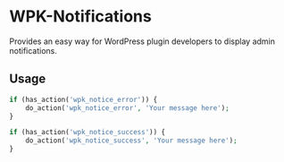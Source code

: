 # WPK-Notifications

Provides an easy way for WordPress plugin developers to display admin notifications.


## Usage

```php
if (has_action('wpk_notice_error')) {
	do_action('wpk_notice_error', 'Your message here');
}

if (has_action('wpk_notice_success')) {
	do_action('wpk_notice_success', 'Your message here');
}
```
